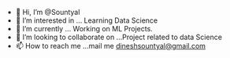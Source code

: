 - 👋 Hi, I’m @Sountyal
- 👀 I’m interested in ... Learning Data Science
- 🌱 I’m currently ... Working on ML Projects.
- 💞️ I’m looking to collaborate on ...Project related to data Science
- 📫 How to reach me ...mail me dineshsountyal@gmail.com

<!---
Sountyal/Sountyal is a ✨ special ✨ repository because its `README.md` (this file) appears on your GitHub profile.
You can click the Preview link to take a look at your changes.
--->
